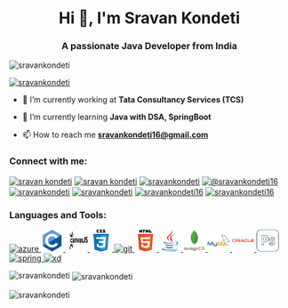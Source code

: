<h1 align="center">Hi 👋, I'm Sravan Kondeti</h1>
<h3 align="center">A passionate Java Developer from India</h3>

<p align="left"> <img src="https://komarev.com/ghpvc/?username=sravankondeti&label=Profile%20views&color=0e75b6&style=flat" alt="sravankondeti" /> </p>

<p align="left"> <a href="https://github.com/ryo-ma/github-profile-trophy"><img src="https://github-profile-trophy.vercel.app/?username=sravankondeti" alt="sravankondeti" /></a> </p>

- 🔭 I’m currently working at **Tata Consultancy Services (TCS)**

- 🌱 I’m currently learning **Java with DSA, SpringBoot**

- 📫 How to reach me **sravankondeti16@gmail.com**

<h3 align="left">Connect with me:</h3>
<p align="left">
<a href="https://linkedin.com/in/sravan kondeti" target="blank"><img align="center" src="https://raw.githubusercontent.com/rahuldkjain/github-profile-readme-generator/master/src/images/icons/Social/linked-in-alt.svg" alt="sravan kondeti" height="30" width="40" /></a>
<a href="https://stackoverflow.com/users/sravan kondeti" target="blank"><img align="center" src="https://raw.githubusercontent.com/rahuldkjain/github-profile-readme-generator/master/src/images/icons/Social/stack-overflow.svg" alt="sravan kondeti" height="30" width="40" /></a>
<a href="https://www.codechef.com/users/sravankondeti" target="blank"><img align="center" src="https://cdn.jsdelivr.net/npm/simple-icons@3.1.0/icons/codechef.svg" alt="sravankondeti" height="30" width="40" /></a>
<a href="https://www.hackerrank.com/@sravankondeti16" target="blank"><img align="center" src="https://raw.githubusercontent.com/rahuldkjain/github-profile-readme-generator/master/src/images/icons/Social/hackerrank.svg" alt="@sravankondeti16" height="30" width="40" /></a>
<a href="https://codeforces.com/profile/sravankondeti" target="blank"><img align="center" src="https://raw.githubusercontent.com/rahuldkjain/github-profile-readme-generator/master/src/images/icons/Social/codeforces.svg" alt="sravankondeti" height="30" width="40" /></a>
<a href="https://www.leetcode.com/sravankondeti" target="blank"><img align="center" src="https://raw.githubusercontent.com/rahuldkjain/github-profile-readme-generator/master/src/images/icons/Social/leet-code.svg" alt="sravankondeti" height="30" width="40" /></a>
<a href="https://www.hackerearth.com/sravankondeti16" target="blank"><img align="center" src="https://raw.githubusercontent.com/rahuldkjain/github-profile-readme-generator/master/src/images/icons/Social/hackerearth.svg" alt="sravankondeti16" height="30" width="40" /></a>
<a href="https://auth.geeksforgeeks.org/user/sravankondeti16" target="blank"><img align="center" src="https://raw.githubusercontent.com/rahuldkjain/github-profile-readme-generator/master/src/images/icons/Social/geeks-for-geeks.svg" alt="sravankondeti16" height="30" width="40" /></a>
</p>

<h3 align="left">Languages and Tools:</h3>
<p align="left"> <a href="https://azure.microsoft.com/en-in/" target="_blank" rel="noreferrer"> <img src="https://www.vectorlogo.zone/logos/microsoft_azure/microsoft_azure-icon.svg" alt="azure" width="40" height="40"/> </a> <a href="https://www.cprogramming.com/" target="_blank" rel="noreferrer"> <img src="https://raw.githubusercontent.com/devicons/devicon/master/icons/c/c-original.svg" alt="c" width="40" height="40"/> </a> <a href="https://canvasjs.com" target="_blank" rel="noreferrer"> <img src="https://raw.githubusercontent.com/Hardik0307/Hardik0307/master/assets/canvasjs-charts.svg" alt="canvasjs" width="40" height="40"/> </a> <a href="https://www.w3schools.com/css/" target="_blank" rel="noreferrer"> <img src="https://raw.githubusercontent.com/devicons/devicon/master/icons/css3/css3-original-wordmark.svg" alt="css3" width="40" height="40"/> </a> <a href="https://git-scm.com/" target="_blank" rel="noreferrer"> <img src="https://www.vectorlogo.zone/logos/git-scm/git-scm-icon.svg" alt="git" width="40" height="40"/> </a> <a href="https://www.w3.org/html/" target="_blank" rel="noreferrer"> <img src="https://raw.githubusercontent.com/devicons/devicon/master/icons/html5/html5-original-wordmark.svg" alt="html5" width="40" height="40"/> </a> <a href="https://www.java.com" target="_blank" rel="noreferrer"> <img src="https://raw.githubusercontent.com/devicons/devicon/master/icons/java/java-original.svg" alt="java" width="40" height="40"/> </a> <a href="https://www.mongodb.com/" target="_blank" rel="noreferrer"> <img src="https://raw.githubusercontent.com/devicons/devicon/master/icons/mongodb/mongodb-original-wordmark.svg" alt="mongodb" width="40" height="40"/> </a> <a href="https://www.mysql.com/" target="_blank" rel="noreferrer"> <img src="https://raw.githubusercontent.com/devicons/devicon/master/icons/mysql/mysql-original-wordmark.svg" alt="mysql" width="40" height="40"/> </a> <a href="https://www.oracle.com/" target="_blank" rel="noreferrer"> <img src="https://raw.githubusercontent.com/devicons/devicon/master/icons/oracle/oracle-original.svg" alt="oracle" width="40" height="40"/> </a> <a href="https://www.photoshop.com/en" target="_blank" rel="noreferrer"> <img src="https://raw.githubusercontent.com/devicons/devicon/master/icons/photoshop/photoshop-line.svg" alt="photoshop" width="40" height="40"/> </a> <a href="https://spring.io/" target="_blank" rel="noreferrer"> <img src="https://www.vectorlogo.zone/logos/springio/springio-icon.svg" alt="spring" width="40" height="40"/> </a> <a href="https://www.adobe.com/products/xd.html" target="_blank" rel="noreferrer"> <img src="https://cdn.worldvectorlogo.com/logos/adobe-xd.svg" alt="xd" width="40" height="40"/> </a> </p>

<p><img align="left" src="https://github-readme-stats.vercel.app/api/top-langs?username=sravankondeti&show_icons=true&locale=en&layout=compact" alt="sravankondeti" /></p>

<p>&nbsp;<img align="center" src="https://github-readme-stats.vercel.app/api?username=sravankondeti&show_icons=true&locale=en" alt="sravankondeti" /></p>

<p><img align="center" src="https://github-readme-streak-stats.herokuapp.com/?user=sravankondeti&" alt="sravankondeti" /></p>
